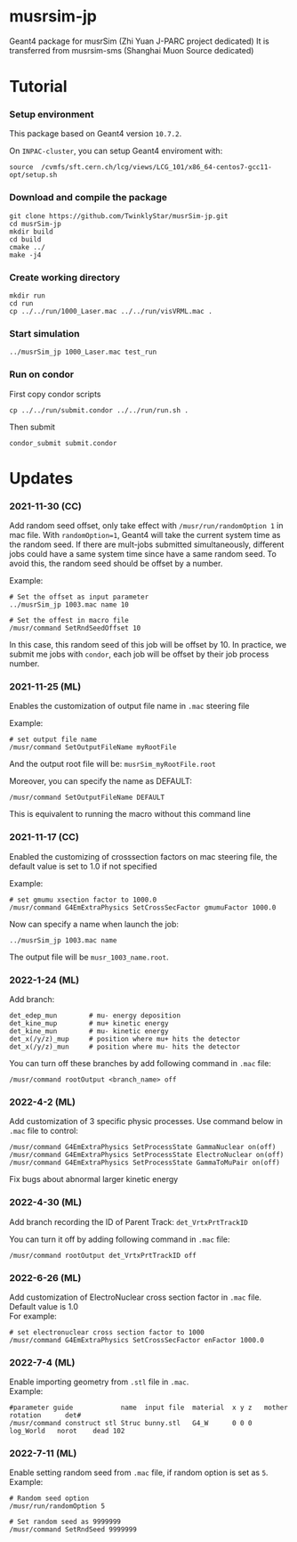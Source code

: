 
# musrsim-jp
Geant4 package for musrSim (Zhi Yuan J-PARC project dedicated)
It is transferred from musrsim-sms (Shanghai Muon Source dedicated)


# Tutorial

### Setup environment
This package based on Geant4 version `10.7.2`.

On `INPAC-cluster`, you can setup Geant4 enviroment with:

```
source  /cvmfs/sft.cern.ch/lcg/views/LCG_101/x86_64-centos7-gcc11-opt/setup.sh
```
### Download and compile the package

```
git clone https://github.com/TwinklyStar/musrSim-jp.git
cd musrSim-jp
mkdir build
cd build
cmake ../
make -j4
```
### Create working directory

```
mkdir run
cd run
cp ../../run/1000_Laser.mac ../../run/visVRML.mac .
```
### Start simulation

```
../musrSim_jp 1000_Laser.mac test_run
```
### Run on condor
First copy condor scripts
```
cp ../../run/submit.condor ../../run/run.sh .
```
Then submit 
```
condor_submit submit.condor
```


# Updates
### 2021-11-30 (CC)
Add random seed offset, only take effect with `/musr/run/randomOption 1` in mac file.
With `randomOption=1`, Geant4 will take the current system time as the random seed. If there are mult-jobs submitted simultaneously, different jobs could have a same system time since have a same random seed. To avoid this, the random seed should be offset by a number.

Example:
```
# Set the offset as input parameter
../musrSim_jp 1003.mac name 10

# Set the offest in macro file
/musr/command SetRndSeedOffset 10
```
In this case, this random seed of this job will be offset by 10.
In practice, we submit me jobs with `condor`, each job will be offset by their job process number.


### 2021-11-25 (ML)
Enables the customization of output file name in `.mac` steering file

Example:
```
# set output file name
/musr/command SetOutputFileName myRootFile
```
And the output root file will be: `musrSim_myRootFile.root`

Moreover, you can specify the name as DEFAULT:
```
/musr/command SetOutputFileName DEFAULT
```
This is equivalent to running the macro without this command line


### 2021-11-17 (CC)
Enabled the customizing of crosssection factors on mac steering file, the default value is set to 1.0 if not specified

Example:
```
# set gmumu xsection factor to 1000.0
/musr/command G4EmExtraPhysics SetCrossSecFactor gmumuFactor 1000.0
```

Now can specify a name when launch the job:
```
../musrSim_jp 1003.mac name
```
The output file will be `musr_1003_name.root`.


### 2022-1-24 (ML)
Add branch:
```
det_edep_mun        # mu- energy deposition
det_kine_mup        # mu+ kinetic energy
det_kine_mun        # mu- kinetic energy
det_x(/y/z)_mup     # position where mu+ hits the detector
det_x(/y/z)_mun     # position where mu- hits the detector
```
You can turn off these branches by add following command in `.mac` file:
```
/musr/command rootOutput <branch_name> off
```


### 2022-4-2 (ML)
Add customization of 3 specific physic processes. Use command below in `.mac` file to control:
```
/musr/command G4EmExtraPhysics SetProcessState GammaNuclear on(off)
/musr/command G4EmExtraPhysics SetProcessState ElectroNuclear on(off)
/musr/command G4EmExtraPhysics SetProcessState GammaToMuPair on(off)
```

Fix bugs about abnormal larger kinetic energy


### 2022-4-30 (ML)
Add branch recording the ID of Parent Track: `det_VrtxPrtTrackID`

You can turn it off by adding following command in `.mac` file:
```
/musr/command rootOutput det_VrtxPrtTrackID off
```

### 2022-6-26 (ML)
Add customization of ElectroNuclear cross section factor in `.mac` file.\
Default value is 1.0\
For example:
```
# set electronuclear cross section factor to 1000
/musr/command G4EmExtraPhysics SetCrossSecFactor enFactor 1000.0
```

### 2022-7-4 (ML)
Enable importing geometry from `.stl` file in `.mac`.\
Example:
```
#parameter guide            name  input file  material  x y z   mother      rotation      det#
/musr/command construct stl Struc bunny.stl   G4_W      0 0 0   log_World   norot    dead 102
```

### 2022-7-11 (ML)
Enable setting random seed from `.mac` file, if random option is set as `5`.\
Example:
```
# Random seed option
/musr/run/randomOption 5

# Set random seed as 9999999
/musr/command SetRndSeed 9999999
```